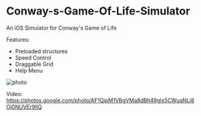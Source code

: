 # Conway-s-Game-Of-Life-Simulator
An iOS Simulator for Conway's Game of Life

Features:
* Preloaded structures
* Speed Control
* Draggable Grid
* Help Menu

![photo](https://lh3.googleusercontent.com/sM0v5oYs2LYJUwsVnJ6xxreaFE9DPLLTOlyEL9shmgBUOO69SAy9JxyB0zVZnvaj65yfx-wNQyTgVi_QVALbRmFK9ytZNEc4HMjfffCZrGQKyro3CUV2mmIJLNiDLeAwdzKpl2a1VPM5j5_EYkdIGpKJFeubiiKEFN8LIV1lT_gmXTONNrvSKAlhoMBNrSMzOGMPByLUCYHIy4c37Os3ua_Tt3UK9LHiJI0ZRdLllJ1X0xjXY6gE_Zbz8T_O-P20lkakzjvYFsoNOLu3kVXC0BNSppOu0WbcRev8pghkUqQuDJ-T1BPv59XO0CYwQCfjA14ES6iQS4P-6olET-9tGLr84bEGb5-g6Tti5sdHmK7lkL1RV-WTJP3oVyf3mzfqSWfHgIwU_9OtSHn1Mx5oQAF73dBF7rmxeHk6CofBntaCZrfKO1WY4GiMS1P7WYQHLHYLVQNig-ErjodknR3GfVtNImzaz5VqiD-ad8YfBxut_Pm3ouzwvAX098zw0OqmsowGLpbgqZ4bsjrytj2Uh_B2WWYDL5OcKpCiUMSWKl75-3FyTGtQgX2ThEofuy0DL_wt=w1233-h928-no)

Video: https://photos.google.com/photo/AF1QipM1VBgVMa8dBh49gIs5CWuaNLi8Oj0NUVEr9IlQ
